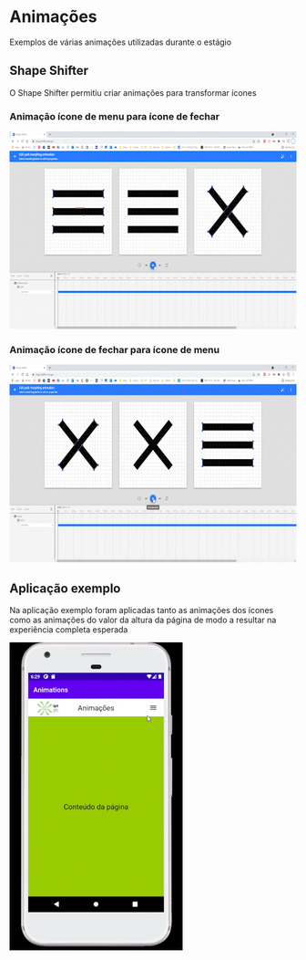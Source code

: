 # Animações

Exemplos de várias animações utilizadas durante o estágio


## Shape Shifter

O Shape Shifter permitiu criar animações para transformar ícones

### Animação ícone de menu para ícone de fechar

<img src="menu_to_close.gif"  width="640" height="347" />

### Animação ícone de fechar para ícone de menu

<img src="close_to_menu.gif"  width="640" height="347" />

## Aplicação exemplo

Na aplicação exemplo foram aplicadas tanto as animações dos ícones como as animações do valor da altura da página de modo a resultar na experiência completa esperada

<img src="app_animations.gif"/>